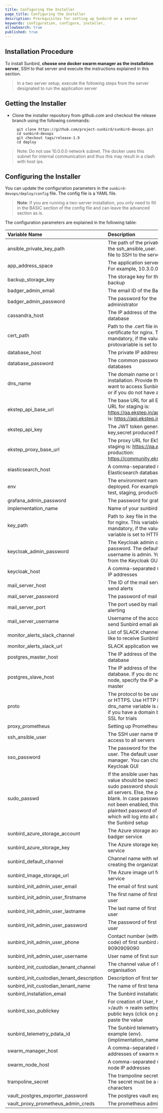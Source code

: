 ```yaml
---
title: Configuring the Installer
page_title: Configuring the Installer
description: Prerequisites for setting up Sunbird on a server
keywords: configuration, configure, installer, 
allowSearch: true
published: true
---
```


## Installation Procedure

To install Sunbird, **choose one docker swarm manager as the installation server**, SSH to that server and execute the instructions explained in this section.

> In a two server setup, execute the following steps from the server designated to run the application server

## Getting the Installer

* Clone the installer repository from github.com and checkout the release branch using the following commands:

        git clone https://github.com/project-sunbird/sunbird-devops.git
        cd sunbird-devops
        git checkout tags/release-1.9
        cd deploy

> Note: Do not use 10.0.0.0 network subnet. The docker uses this subnet for internal communication and thus this may result in a clash with host ips.

## Configuring the Installer

You can update the configuration parameters in the `sunbird-devops/deploy/config` file. The config file is a YAML file. 

> **Note**: If you are running a two-server installation, you only need to fill in the BASIC section of the config file and can leave the advanced section as is.

The configuration parameters are explained in the following table: 

| Variable Name | Description   | Mandatory|
|:--------|:-------------------------|----------|
|ansible_private_key_path|	The path of the private SSH key file for the ssh_ansible_user. Ansible uses this file to SSH to the servers|	 Yes|
|app_address_space	|The application server address space. For example, 10.3.0.0/24)|	 Yes|
|backup_storage_key	|The storage key for the Elasticsearch backup|	 Yes|
|badger_admin_email	|The email ID of the Badgr administrator|	 Yes|
|badger_admin_password|	The password for the Badgr administrator|	 Yes|
|cassandra_host|	The IP address of the Cassandra database |	No|
|cert_path	|Path to the .cert file in the SSL certificate for nginx. This variable is not mandatory, if the value of the protovariable is set to HTTP |	No|
|database_host |	The private IP address of the DB server	| No|
|database_password|	The common password for all the databases |	No |
|dns_name|	The domain name or IP address of your installation. Provide the IP address, if want to access Sunbird over a network or if you do not have a domain name.	| Yes|
|ekstep_api_base_url|	The base URL for all EkStep APIs. The URL for staging is: https://qa.ekstep.in/api and production is: https://api.ekstep.in	| Yes|
|ekstep_api_key|	The JWT token generated by the key,secret produced from Ekstep	| Yes|
|ekstep_proxy_base_url|	The proxy URL for EkStep. The URL for staging is: https://qa.ekstep.in and production: https://community.ekstep.in	| Yes|
|elasticsearch_host|	A comma-separated (,) list of Elasticsearch database IP addresses.	| No|
|env|	The environment name being deployed. For example; development, test, staging, production, and so on	| Yes|
|grafana_admin_password|	The password for grafana dashboard	|No|
|implementation_name|	Name of your sunbird implementation	 |Yes|
|key_path|	Path to .key file in the SSL certificate for nginx. This variable is not mandatory, if the value of the proto variable is set to HTTP|	No|
|keycloak_admin_password|	The Keycloak admin console password. The default admin username is admin. You can change it from the Keycloak GUI	| Yes|
|keycloak_host|	A comma-separated (,) list of Keycloak IP addresses|	No|
|mail_server_host|	The ID of the mail server host used to send alerts|	No|
|mail_server_password|	The password of mail|	No|
|mail_server_port|	The port used by mail server for alerting	| No|
|mail_server_username|	 Username of the account permitted to send Sunbird email alerts	|No|
|monitor_alerts_slack_channel|	List of SLACK channels which would like to receive Sunbird alert emails| No|
|monitor_alerts_slack_url|	SLACK application webhook URL |	No|
|postgres_master_host|	The IP address of the Postgres master database	|No|
|postgres_slave_host|	The IP address of the Postgres slave database. If you do not need a slave node, specify the IP address of the master	|No|
|proto|	The protocol to be used, either HTTP or HTTPS. Use HTTP if the value of the dns_name variable is an IP address or if you have a domain but do not want SSL for trials	| Yes|
|proxy_prometheus|	Setting up Prometheus Proxy|	No|
|ssh_ansible_user|	The SSH user name that has sudo access to all servers	|Yes|
|sso_password|	The password for the keycloak SSO user. The default user is user-manager. You can change it from the Keycloak GUI	|Yes|
|sudo_passwd |	If the ansible user has one value, the value should be specified here. The sudo password should be the same for all servers. Else, the parameter can be blank. In case passwordless SSH has not been enabled, this will be the plaintext password of the user account which will log into all other servers in the Sunbird setup	| No|
|sunbird_azure_storage_account|	The Azure storage account for the badger service|	Yes|
|sunbird_azure_storage_key	|The Azure storage key for the badger service	|Yes|
|sunbird_default_channel|	Channel name with which you are creating the organization	|Yes
|sunbird_image_storage_url|	The Azure image url for the badger service	|Yes
|sunbird_init_admin_user_email|	The email of first sunbird admin user	|Yes
|sunbird_init_admin_user_firstname|	The first name of first sunbird admin user|	Yes
|sunbird_init_admin_user_lastname|	The last name of first sunbird admin user	|No
|sunbird_init_admin_user_password|	The password of first sunbird admin user	|Yes
|sunbird_init_admin_user_phone|	Contact number (without country code) of first sunbird admin user e.g. 9090909090	|Yes
|sunbird_init_admin_user_username|	User name of first sunbird admin user|	Yes
|sunbird_init_custodian_tenant_channel|	The channel value of first tenant organisation	|Yes
|sunbird_init_custodian_tenant_description|	Description of first tenant organisation	|Yes
|sunbird_init_custodian_tenant_name|	The name of first tenant organisation	|Yes
|sunbird_installation_email|	The Sunbird installation email ID	|No
|sunbird_sso_publickey|	For creation of User, http://< dns_name >/auth -> realm settings -> keys -> public keys (click on public keys) and paste the value	|Yes|
|sunbird_telemetry_pdata_id|	The Sunbird telemetry pdata ID, for example {env}.{implimentation_name}.learning.service	|No|
|swarm_manager_host|	A comma-separated (,) list of the IP addresses of swarm managers	|No|
|swarm_node_host|	A comma-separated (,) list of swarm node IP addresses |	No|
|trampoline_secret|	The trampoline secret for Keycloak. The secret must be a minimum of 8 characters	|No|
|vault_postgres_exporter_password|	The postgres vault exporter password	|No|
|vault_proxy_prometheus_admin_creds|	The prometheus admin password	|No|
